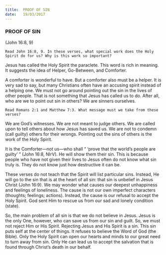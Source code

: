 ```yaml
---
title:  PROOF OF SIN
date:   19/03/2017
---
```


### PROOF OF SIN

(John 16:8, 9)

`Read John 16:8, 9. In these verses, what special work does the Holy Spirit do for us? Why is this work so important?` 

Jesus has called the Holy Spirit the paraclete. This word is rich in meaning. It suggests the idea of Helper, Go-Between, and Comforter. 

A comforter is wonderful to have. But a comforter also must be a helper. It is very sad to say, but many Christians often have an accusing spirit instead of a helping one. We must not go around pointing out the sin in the lives of other people. That is not something that Jesus has called us to do. After all, who are we to point out sin in others? We are sinners ourselves. 

`Read Romans 2:1 and Matthew 7:3. What message must we take from these verses?` 

We are God’s witnesses. We are not meant to judge others. We are called upon to tell others about how Jesus has saved us. We are not to condemn (call guilty) others for their wrongs. Pointing out the sins of others is the work of the Holy Spirit. 

It is the Comforter—not us—who shall “ ‘prove that the world’s people are guilty’ ” (John 16:8, NIrV). He will show them their sin. This is because people who have not given their lives to Jesus often do not know what sin truly is. They do not know just how destructive it can be. 

These verses do not teach that the Spirit will list particular sins. Instead, He will go to the sin that is at the heart of all sin: that sin is unbelief in Jesus Christ (John 16:9). We may wonder what causes our deepest unhappiness and feelings of loneliness. The cause is not our own imperfect characters (thoughts; feelings; actions). Instead, the cause is our refusal to accept the Holy Spirit. God sent Him to rescue us from our sad and lonely condition (state). 

So, the main problem of all sin is that we do not believe in Jesus. Jesus is the only One, however, who can save us from our sin and guilt. So, we must not reject Him or His Spirit. Rejecting Jesus and His Spirit is a sin. This sin puts self at the center of things. It refuses to believe the Word of God (the Bible). Only the Holy Spirit can open our hearts and minds to our great need to turn away from sin. Only He can lead us to accept the salvation that is found through Christ’s death in our behalf.
